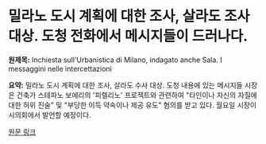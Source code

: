 # 밀라노 도시 계획에 대한 조사, 살라도 조사 대상. 도청 전화에서 메시지들이 드러나다.

**원제목:** Inchiesta sull'Urbanistica di Milano, indagato anche Sala. I messaggini nelle intercettazioni

**요약:** 밀라노 도시 계획에 대한 조사, 살라도 수사 대상. 도청 내용에 있는 메시지들
시장은 건축가 스테파노 보에리의 '피렐리노' 프로젝트와 관련하여 "타인이나 자신의 자질에 대한 허위 진술" 및 "부당한 이득 약속이나 제공 유도" 혐의를 받고 있다. 월요일 시장이 시의회에서 발언할 예정이다.

[원문 링크](https://www.agi.it/cronaca/news/2025-07-17/urbanistica-indagato-anche-il-sindaco-di-milano-sala-32343152/)
